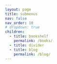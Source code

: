 ```yaml
---
layout: page
title: submenus
nav: false
nav_order: 10
# dropdown: true
children:
  - title: bookshelf
    permalink: /books/
  - title: divider
  - title: blog
    permalink: /blog/
---
```

